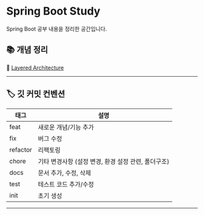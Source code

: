 # Spring Boot Study

Spring Boot 공부 내용을 정리한 공간입니다.

## 📚 개념 정리

📂 [Layered Architecture](concepts/layeredArchitecture.md)

---

## 🏷️ 깃 커밋 컨벤션

| 태그     | 설명                                      |
| -------- | ----------------------------------------- |
| feat     | 새로운 개념/기능 추가                     |
| fix      | 버그 수정                                 |
| refactor | 리팩토링                                  |
| chore    | 기타 변경사항 (설정 변경, 환경 설정 관련, 폴더구조) |
| docs     | 문서 추가, 수정, 삭제                     |
| test     | 테스트 코드 추가/수정                     |
| init     | 초기 생성                                 |

---

<!--
## 💡 테스트 코드

#### [테스트 코드 작성 이유]
 - 코드 기능이 예상대로 동작하는지 확인할 수 있고 코드 작성 초기 단계에서 버그를 발견할 수 있음
 - 코드 리팩토링 또는 새로운 기능 추가 시 기존 기능이 제대로 잘 동작하는지 확인할 수 있음

<br>

**JUnit**
- 자바에서 단위 테스트를 지원해주는 프레임워크
- TDD 지원
- Assert(검증)를 이용하여 결과의 기댓값과 실제값 비교
- @Test 어노테이션 마다 독립적으로 테스트 진행됨

<br>

**AssertJ**
- Fluent Assertion 라이브러리 (JUnit 과 함께 사용됨)
- 자바에서 가독성 높고 강력한 검증 제공
- 체이닝 메서드 지원(체이닝 메서드: 메서드 호출이 연속적으로 이어지는 패턴)

***

## 💡 JPA

**정의**
- 자바에서 사용하는 ORM(Object Relational Mapping) 기술 표준
- 자바 애플리케이션과 JDBC 사이에서 동작하며 자바 인터페이스로 정의되어 있음
- SQL 쿼리문을 직접 작성할 필요 없이 메서드로 CRUD 접근 가능

**ORM**
- 객체와 관계형 테이터베이스의 데이터를 매핑하는 기술
- 객체와 테이블을 매핑하여 패러다임 불일치 문제 해결

***

## 💡 DDD(Domain-Driven-Design)
- 도메인 모델 자체가 비즈니스 로직을 포함하고 있는 설계
- 비즈니스 로직이 도메인 모델에 포함되어 있어 개념과 규칙을 명확히 표현할 수 있음
- <a href="https://velog.io/@dnflekf2748/DDDDomain-Driven-Design">DDD 개념 참고 블로그</a>

## 💡 폴더 구조 및 역할
📂 domain/  <br>
├── EntityClass.java <br>
├── RepositoryInterface.java <br>
📂 service/  <br>
├── ServiceClass.java <br>
📂 web/  <br>
├── ApiController.java <br>
├── 📂 dto/ <br>
├── ├── Dto.java <br>

DTO
- 계층 간 데이터 전송을 위해 사용되는 객체
- 데이터 표현과 전송에 집중하며 비즈니스 로직 포함 X

Entity Class
- 데이터베이스 테이블과 매핑되는 객체
- JPA 와 같은 ORM 프레임워크에서 주로 사용됨

Repository Interface
- 데이터베이스와 CRUD 작업을 추상화
- JPA 레포지토리 상속받아 자동으로 CRUD 수행

Service Class
- 보통 비즈니스 로직을 포함하며 트랜잭션을 관리함
- 레포지토리와 상호작용하고 DTO를 통해 데이터 처리

Controller Class
- HTTP 요청을 처리하고 서비스 계층과 통신하여 필요한 작업 수행함
-->
